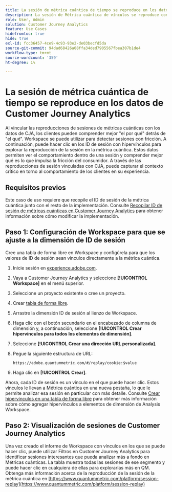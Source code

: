 ```yaml
---
title: La sesión de métrica cuántica de tiempo se reproduce en los datos de Customer Journey Analytics
description: La sesión de Métrica cuántica de vínculos se reproduce con datos de CJA para comprender mejor el por qué del qué.
role: User, Admin
solution: Customer Journey Analytics
feature: Use Cases
hidefromtoc: true
hide: true
exl-id: fcc36457-4ce9-4c93-93e2-de03becfd5da
source-git-commit: 94dad68426a08ffa34ded7905567fbea307b1de4
workflow-type: tm+mt
source-wordcount: '359'
ht-degree: 1%

---
```


# La sesión de métrica cuántica de tiempo se reproduce en los datos de Customer Journey Analytics

Al vincular las reproducciones de sesiones de métricas cuánticas con los datos de CJA, los clientes pueden comprender mejor &quot;el por qué&quot; detrás de &quot;el qué&quot;.  Workspace se puede utilizar para detectar sesiones con fricción. A continuación, puede hacer clic en los ID de sesión con hipervínculos para explorar la reproducción de la sesión en la métrica cuántica.  Estos datos permiten ver el comportamiento dentro de una sesión y comprender mejor qué es lo que impulsa la fricción del consumidor.  A través de las reproducciones de sesión vinculadas con CJA, puede capturar el contexto crítico en torno al comportamiento de los clientes en su experiencia.

## Requisitos previos

Este caso de uso requiere que recopile el ID de sesión de la métrica cuántica junto con el resto de la implementación. Consulte [Recopilar ID de sesión de métricas cuánticas en Customer Journey Analytics](collect-session-id.md) para obtener información sobre cómo modificar la implementación.

## Paso 1: Configuración de Workspace para que se ajuste a la dimensión de ID de sesión

Cree una tabla de forma libre en Workspace y configúrela para que los valores de ID de sesión sean vínculos directamente a la métrica cuántica.

1. Inicie sesión en [experience.adobe.com](https://experience.adobe.com).
1. Vaya a Customer Journey Analytics y seleccione **[!UICONTROL Workspace]** en el menú superior.
1. Seleccione un proyecto existente o cree un proyecto.
1. Crear [tabla de forma libre](/help/analysis-workspace/visualizations/freeform-table/freeform-table.md).
1. Arrastre la dimensión ID de sesión al lienzo de Workspace.
1. Haga clic con el botón secundario en el encabezado de columna de dimensión y, a continuación, seleccione **[!UICONTROL Crear hipervínculos para todos los elementos de dimensión]**.
1. Seleccione **[!UICONTROL Crear una dirección URL personalizada]**.
1. Pegue la siguiente estructura de URL:

   ```
   https://adobe.quantummetric.com/#/replay/cookie:$value
   ```

1. Haga clic en **[!UICONTROL Crear]**.

Ahora, cada ID de sesión es un vínculo en el que puede hacer clic. Estos vínculos le llevan a Métrica cuántica en una nueva pestaña, lo que le permite analizar esa sesión en particular con más detalle. Consulte [Crear hipervínculos en una tabla de forma libre](/help/analysis-workspace/visualizations/freeform-table/freeform-table-hyperlinks.md) para obtener más información sobre cómo agregar hipervínculos a elementos de dimensión de Analysis Workspace.

## Paso 2: Visualización de sesiones de Customer Journey Analytics

Una vez creado el informe de Workspace con vínculos en los que se puede hacer clic, puede utilizar Filtros en Customer Journey Analytics para identificar sesiones interesantes que pueda analizar más a fondo en Métricas cuánticas.
La tabla muestra todas las sesiones de ese segmento y puede hacer clic en cualquiera de ellas para explorarlas más en QM.  Obtenga más información acerca de la reproducción de la sesión de la métrica cuántica en [https://www.quantummetric.com/platform/session-replay](https://www.quantummetric.com/platform/session-replay)

